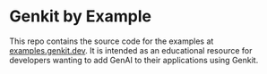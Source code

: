 # Genkit by Example

This repo contains the source code for the examples at [examples.genkit.dev](https://examples.genkit.dev). It is intended as an educational resource for developers wanting to add GenAI to their applications using Genkit.
